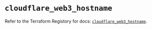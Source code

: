 # `cloudflare_web3_hostname`

Refer to the Terraform Registory for docs: [`cloudflare_web3_hostname`](https://www.terraform.io/docs/providers/cloudflare/r/web3_hostname).
